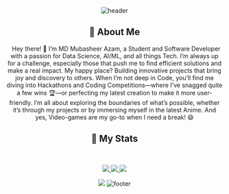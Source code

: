<div align="center">

![header](https://capsule-render.vercel.app/api?type=waving&color=gradient&text=Hello!%20I'm%20Mubasheer&height=100&section=header)

## :bust_in_silhouette: About Me
&nbsp;
Hey there! 👋 I’m MD Mubasheer Azam, a Student and Software Developer with a passion for Data Science, AI/ML, and all things Tech.  I’m always up for a challenge, especially those that push me to find efficient solutions and make a real impact. My happy place? Building innovative projects that bring joy and discovery to others. When I’m not deep in Code, you’ll find me diving into Hackathons and Coding Competitions—where I’ve snagged quite a few wins 🏆—or perfecting my latest creation to make it more user-friendly. I’m all about exploring the boundaries of what’s possible, whether it’s through my projects or by immersing myself in the latest Anime. And yes, Video-games are my go-to when I need a break! 😄

## 🔖 My Stats
&nbsp;
<p align="center">
    <a href="https://github.com/Mubasheer12/">
        <img src="https://github-readme-stats.vercel.app/api?username=Mubasheer12&hide=issues,prs&count_private=true&show_owner=true&show_icons=true&bg_color=0d1117&title_color=ffffff&text_color=ffffff&icon_color=db1cff&hide_border=true/" />
    </a>
    <a href="https://github.com/Mubasheer12/">
        <img src="https://github-readme-stats.vercel.app/api/top-langs/?username=Mubasheer12&layout=compact&count_private=true&langs_count=8&card_width=445&bg_color=0d1117&title_color=ffffff&text_color=ffffff&icon_color=db1cff&hide_border=true/" />
    </a>
    <a href="https://github.com/Mubasheer12/">
        <img src="https://github-readme-streak-stats.herokuapp.com?user=Mubasheer12&hide_border=true&background=0D1117&currStreakLabel=FFFFFF&sideLabels=FFFFFF&currStreakNum=FFFFFF&dates=FFFFFF&sideNums=FFFFFF&fire=db1cff&ring=db1cff&stroke=FFFFFFFF)](https://git.io/streak-stats" />
    </a>
</p>

![](https://komarev.com/ghpvc/?username=Mubasheer12&style=flat-square&label=Profile+Views&color=ff3333)
![footer](https://capsule-render.vercel.app/api?type=waving&height=100&color=gradient&section=footer)

</div>
